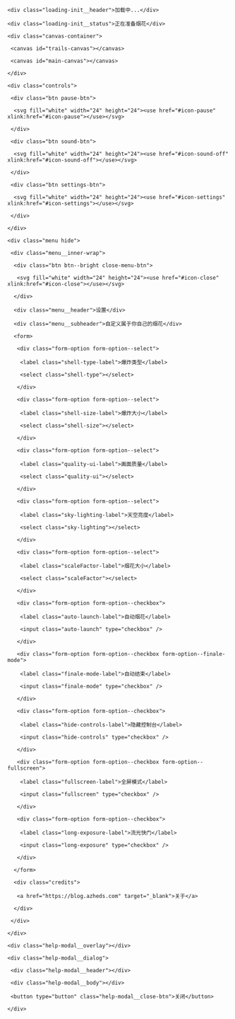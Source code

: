 <!DOCTYPE html>

<html lang="en">

 <head>

  <meta charset="UTF-8" />

  <title>烟花模拟器</title>

  <meta name="viewport" content="width=device-width, initial-scale=1, user-scalable=no" />

  <meta name="mobile-web-app-capable" content="yes" />

  <meta name="apple-mobile-web-app-capable" content="yes" />

  <meta name="theme-color" content="#000000" />

  <meta name="msapplication-TileColor" content="#000000" />

  <link rel="stylesheet" href="https://cdn.jsdelivr.net/gh/HaoOuBa/Fireworks@main/css/reset.min.css" />

  <link rel="stylesheet" href="https://cdn.jsdelivr.net/gh/HaoOuBa/Fireworks@main/css/style.css" />

 </head>

 <body>

  <!-- SVG Spritesheet -->

  <div style="height: 0; width: 0; position: absolute; visibility: hidden">

   <svg xmlns="http://www.w3.org/2000/svg">

    <symbol id="icon-play" viewBox="0 0 24 24">

     <path d="M8 5v14l11-7z" />

    </symbol>

    <symbol id="icon-pause" viewBox="0 0 24 24">

     <path d="M6 19h4V5H6v14zm8-14v14h4V5h-4z" />

    </symbol>

    <symbol id="icon-close" viewBox="0 0 24 24">

     <path d="M19 6.41L17.59 5 12 10.59 6.41 5 5 6.41 10.59 12 5 17.59 6.41 19 12 13.41 17.59 19 19 17.59 13.41 12z" />

    </symbol>

    <symbol id="icon-settings" viewBox="0 0 24 24">

     <path d="M19.43 12.98c.04-.32.07-.64.07-.98s-.03-.66-.07-.98l2.11-1.65c.19-.15.24-.42.12-.64l-2-3.46c-.12-.22-.39-.3-.61-.22l-2.49 1c-.52-.4-1.08-.73-1.69-.98l-.38-2.65C14.46 2.18 14.25 2 14 2h-4c-.25 0-.46.18-.49.42l-.38 2.65c-.61.25-1.17.59-1.69.98l-2.49-1c-.23-.09-.49 0-.61.22l-2 3.46c-.13.22-.07.49.12.64l2.11 1.65c-.04.32-.07.65-.07.98s.03.66.07.98l-2.11 1.65c-.19.15-.24.42-.12.64l2 3.46c.12.22.39.3.61.22l2.49-1c.52.4 1.08.73 1.69.98l.38 2.65c.03.24.24.42.49.42h4c.25 0 .46-.18.49-.42l.38-2.65c.61-.25 1.17-.59 1.69-.98l2.49 1c.23.09.49 0 .61-.22l2-3.46c.12-.22.07-.49-.12-.64l-2.11-1.65zM12 15.5c-1.93 0-3.5-1.57-3.5-3.5s1.57-3.5 3.5-3.5 3.5 1.57 3.5 3.5-1.57 3.5-3.5 3.5z" />

    </symbol>

    <symbol id="icon-sound-on" viewBox="0 0 24 24">

     <path d="M3 9v6h4l5 5V4L7 9H3zm13.5 3c0-1.77-1.02-3.29-2.5-4.03v8.05c1.48-.73 2.5-2.25 2.5-4.02zM14 3.23v2.06c2.89.86 5 3.54 5 6.71s-2.11 5.85-5 6.71v2.06c4.01-.91 7-4.49 7-8.77s-2.99-7.86-7-8.77z" />

    </symbol>

    <symbol id="icon-sound-off" viewBox="0 0 24 24">

     <path d="M16.5 12c0-1.77-1.02-3.29-2.5-4.03v2.21l2.45 2.45c.03-.2.05-.41.05-.63zm2.5 0c0 .94-.2 1.82-.54 2.64l1.51 1.51C20.63 14.91 21 13.5 21 12c0-4.28-2.99-7.86-7-8.77v2.06c2.89.86 5 3.54 5 6.71zM4.27 3L3 4.27 7.73 9H3v6h4l5 5v-6.73l4.25 4.25c-.67.52-1.42.93-2.25 1.18v2.06c1.38-.31 2.63-.95 3.69-1.81L19.73 21 21 19.73l-9-9L4.27 3zM12 4L9.91 6.09 12 8.18V4z" />

    </symbol>

   </svg>

  </div>

  <!-- App -->

  <div class="container">

   <div class="loading-init">

    <div class="loading-init__header">加载中...</div>

    <div class="loading-init__status">正在准备烟花</div>

   </div>

   <div class="stage-container remove">

    <div class="canvas-container">

     <canvas id="trails-canvas"></canvas>

     <canvas id="main-canvas"></canvas>

    </div>

    <div class="controls">

     <div class="btn pause-btn">

      <svg fill="white" width="24" height="24"><use href="#icon-pause" xlink:href="#icon-pause"></use></svg>

     </div>

     <div class="btn sound-btn">

      <svg fill="white" width="24" height="24"><use href="#icon-sound-off" xlink:href="#icon-sound-off"></use></svg>

     </div>

     <div class="btn settings-btn">

      <svg fill="white" width="24" height="24"><use href="#icon-settings" xlink:href="#icon-settings"></use></svg>

     </div>

    </div>

    <div class="menu hide">

     <div class="menu__inner-wrap">

      <div class="btn btn--bright close-menu-btn">

       <svg fill="white" width="24" height="24"><use href="#icon-close" xlink:href="#icon-close"></use></svg>

      </div>

      <div class="menu__header">设置</div>

      <div class="menu__subheader">自定义属于你自己的烟花</div>

      <form>

       <div class="form-option form-option--select">

        <label class="shell-type-label">爆炸类型</label>

        <select class="shell-type"></select>

       </div>

       <div class="form-option form-option--select">

        <label class="shell-size-label">爆炸大小</label>

        <select class="shell-size"></select>

       </div>

       <div class="form-option form-option--select">

        <label class="quality-ui-label">画面质量</label>

        <select class="quality-ui"></select>

       </div>

       <div class="form-option form-option--select">

        <label class="sky-lighting-label">天空亮度</label>

        <select class="sky-lighting"></select>

       </div>

       <div class="form-option form-option--select">

        <label class="scaleFactor-label">烟花大小</label>

        <select class="scaleFactor"></select>

       </div>

       <div class="form-option form-option--checkbox">

        <label class="auto-launch-label">自动烟花</label>

        <input class="auto-launch" type="checkbox" />

       </div>

       <div class="form-option form-option--checkbox form-option--finale-mode">

        <label class="finale-mode-label">自动结束</label>

        <input class="finale-mode" type="checkbox" />

       </div>

       <div class="form-option form-option--checkbox">

        <label class="hide-controls-label">隐藏控制台</label>

        <input class="hide-controls" type="checkbox" />

       </div>

       <div class="form-option form-option--checkbox form-option--fullscreen">

        <label class="fullscreen-label">全屏模式</label>

        <input class="fullscreen" type="checkbox" />

       </div>

       <div class="form-option form-option--checkbox">

        <label class="long-exposure-label">流光快门</label>

        <input class="long-exposure" type="checkbox" />

       </div>

      </form>

      <div class="credits">

       <a href="https://blog.azheds.com" target="_blank">关于</a>

      </div>

     </div>

    </div>

   </div>

   <div class="help-modal">

    <div class="help-modal__overlay"></div>

    <div class="help-modal__dialog">

     <div class="help-modal__header"></div>

     <div class="help-modal__body"></div>

     <button type="button" class="help-modal__close-btn">关闭</button>

    </div>

   </div>

  </div>

  <script src="https://cdn.jsdelivr.net/gh/HaoOuBa/Fireworks@main/js/fscreen.js"></script>

  <script src="https://cdn.jsdelivr.net/gh/HaoOuBa/Fireworks@main/js/Stage.js"></script>

  <script src="https://cdn.jsdelivr.net/gh/HaoOuBa/Fireworks@main/js/MyMath.js"></script>

  <script src="https://cdn.jsdelivr.net/gh/HaoOuBa/Fireworks@main/js/index.js"></script>

 </body>

</html>
